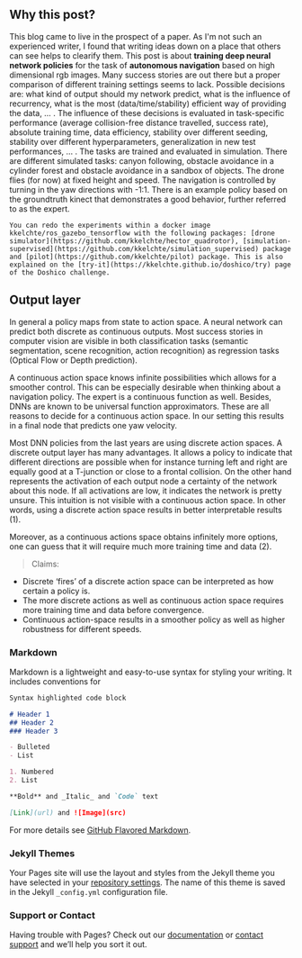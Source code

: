 ## Why this post?

This blog came to live in the prospect of a paper. As I'm not such an experienced writer, I found that writing ideas down on a place that others can see helps to clearify them. This post is about **training deep neural network policies** for the task of **autonomous navigation** based on high dimensional rgb images. Many success stories are out there but a proper comparison of different training settings seems to lack. Possible decisions are: what kind of output should my network predict, what is the influence of recurrency,  what is the most (data/time/stability) efficient way of providing the data, … . The influence of these decisions is evaluated in task-specific performance (average collision-free distance travelled, success rate), absolute training time, data efficiency, stability over different seeding, stability over different hyperparameters, generalization in new test performances, … . 
The tasks are trained and evaluated in simulation. There are different simulated tasks: canyon following, obstacle avoidance in a cylinder forest and obstacle avoidance in a sandbox of objects. 
The drone flies (for now) at fixed height and speed. The navigation is controlled by turning in the yaw directions with -1:1. There is an example policy based on the groundtruth kinect that demonstrates a good behavior, further referred to as the expert.

``` You can redo the experiments within a docker image kkelchte/ros_gazebo_tensorflow with the following packages: [drone simulator](https://github.com/kkelchte/hector_quadrotor), [simulation-supervised](https://github.com/kkelchte/simulation_supervised) package and [pilot](https://github.com/kkelchte/pilot) package. This is also explained on the [try-it](https://kkelchte.github.io/doshico/try) page of the Doshico challenge. ```

## Output layer
In general a policy maps from state to action space. A neural network can predict both discrete as continuous outputs. Most success stories in computer vision are visible in both classification tasks (semantic segmentation, scene recognition, action recognition) as regression tasks (Optical Flow or Depth prediction). 

A continuous action space knows infinite possibilities which allows for a smoother control. This can be especially desirable when thinking about a navigation policy. The expert is a continuous function as well. Besides, DNNs are known to be universal function approximators. These are all reasons to decide for a continuous action space. In our setting this results in a final node that predicts one yaw velocity.

Most DNN policies from the last years are using discrete action spaces. A discrete output layer has many advantages. It allows a policy to indicate that different directions are possible when for instance turning left and right are equally good at a T-junction or close to a frontal collision. On the other hand represents the activation of each output node a certainty of the network about this node. If all activations are low, it indicates the network is pretty unsure. This intuition is not visible with a continuous action space. In other words, using a discrete action space results in better interpretable results (1).

Moreover, as a continuous actions space obtains infinitely more options, one can guess that it will require much more training time and data (2).

> Claims:
- Discrete ‘fires’ of a discrete action space can be interpreted as how certain a policy is.
- The more discrete actions as well as continuous action space requires more training time and data before convergence.
- Continuous action-space results in a smoother policy as well as higher robustness for different speeds.


### Markdown

Markdown is a lightweight and easy-to-use syntax for styling your writing. It includes conventions for

```markdown
Syntax highlighted code block

# Header 1
## Header 2
### Header 3

- Bulleted
- List

1. Numbered
2. List

**Bold** and _Italic_ and `Code` text

[Link](url) and ![Image](src)
```

For more details see [GitHub Flavored Markdown](https://guides.github.com/features/mastering-markdown/).

### Jekyll Themes

Your Pages site will use the layout and styles from the Jekyll theme you have selected in your [repository settings](https://github.com/kkelchte/policy_learning_study/settings). The name of this theme is saved in the Jekyll `_config.yml` configuration file.

### Support or Contact

Having trouble with Pages? Check out our [documentation](https://help.github.com/categories/github-pages-basics/) or [contact support](https://github.com/contact) and we’ll help you sort it out.
